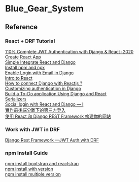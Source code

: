 # Blue_Gear_System

## Reference

### React + DRF Tutorial
[110% Complete JWT Authentication with Django & React - 2020](https://hackernoon.com/110percent-complete-jwt-authentication-with-django-and-react-2020-iejq34ta)<br/>
[Create React App](https://reactjs.org/docs/create-a-new-react-app.html)<br/>
[Simple Integrate React and Django](https://medium.com/georges-note-idea/full-stack-django-and-react-js-%E6%95%B4%E5%90%88-587b9b9cd0b2)<br/>
[Install npm and npx](https://nodejs.org/en/)<br/>
[Enable Login with Email in Django](https://rahmanfadhil.com/django-login-with-email/)<br/>
[Intro to React](https://reactjs.org/tutorial/tutorial.html)<br/>
[How to connect Django with Reactjs ?](https://www.geeksforgeeks.org/how-to-connect-django-with-reactjs/)<br/>
[Customizing authentication in Django](https://docs.djangoproject.com/en/3.0/topics/auth/customizing/#writing-an-authentication-backend)<br/>
[Build a To-Do application Using Django and React](https://www.digitalocean.com/community/tutorials/build-a-to-do-application-using-django-and-react)<br/>
[Serializers](https://www.django-rest-framework.org/api-guide/serializers/?ref=hackernoon.com)<br/>
[Social login with React and Django — I](https://medium.com/@pratique/social-login-with-react-and-django-i-c380fe8982e2)<br/>
[實作前後端分離下的第三方登入](https://blog.hanklu.tw/post/2020/spa-api-social-loign/)<br/>
[使用 React 和 Django REST Framework 构建你的网站](https://zhuanlan.zhihu.com/p/33546988)<br/>

### Work with JWT in DRF
[Django Rest Framework —JWT Auth with DRF](https://medium.com/python-in-plain-english/django-rest-framework-jwt-auth-with-drf-e13ccde9e68f)<br/>

### npm Install Guide
[npm install bootstrap and reactstrap](https://www.npmjs.com/package/reactstrap)<br/>
[npm install with version](https://docs.npmjs.com/cli/v6/commands/npm-install)<br/>
[npm install multiple version](https://reactgo.com/npm-install-same-package-multiple-versions/)<br/>